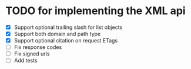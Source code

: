 # TODO for implementing the XML api

* [x] Support optional trailing slash for list objects
* [x] Support both domain and path type
* [x] Support optional citation on request ETags
* [ ] Fix response codes
* [ ] Fix signed urls
* [ ] Add tests
